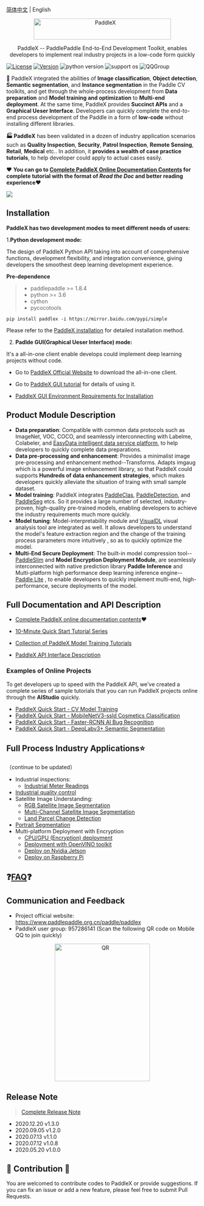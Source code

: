 [简体中文](./README_cn.md) | English





<p align="center">
  <img src="./docs/gui/images/paddlex.png" width="360" height ="55" alt="PaddleX" align="middle" />
</p>


<p align= "center"> PaddleX -- PaddlePaddle End-to-End Development Toolkit,
  enables developers to implement real industry projects in a low-code form quickly </p>

[![License](https://img.shields.io/badge/license-Apache%202-red.svg)](LICENSE) [![Version](https://img.shields.io/github/release/PaddlePaddle/PaddleX.svg)](https://github.com/PaddlePaddle/PaddleX/releases) ![python version](https://img.shields.io/badge/python-3.6+-orange.svg) ![support os](https://img.shields.io/badge/os-linux%2C%20win%2C%20mac-yellow.svg)
 ![QQGroup](https://img.shields.io/badge/QQ_Group-1045148026-52B6EF?style=social&logo=tencent-qq&logoColor=000&logoWidth=20)

:hugs:  PaddleX integrated the abilities of **Image classification**, **Object detection**, **Semantic segmentation**, and **Instance segmentation** in the Paddle CV toolkits, and get through the whole-process development from **Data preparation** and **Model training and optimization** to **Multi-end deployment**. At the same time, PaddleX provides **Succinct APIs** and a **Graphical Ueser Interface**. Developers can quickly complete the end-to-end process development of the Paddle in a form of **low-code**  without installing different libraries.

**:factory: PaddleX** has been validated in a dozen of industry application scenarios such as **Quality Inspection**, **Security**, **Patrol Inspection**, **Remote Sensing**, **Retail**,  **Medical** etc.. In addition, it **provides a wealth of case practice tutorials**, to help developer could apply to actual cases easily.



:heart: **You can go to [Complete PaddleX Online Documentation Contents](https://paddlex.readthedocs.io/zh_CN/develop_en/index.html) for complete tutorial with the format of *Read the Doc* and better reading experience​** :heart:



![](./docs/gui/images/paddlexoverview_en.jpg)



## Installation

**PaddleX has two development modes to meet different needs of users:**

1.**Python development mode:**

The design of PaddleX Python API taking into account of comprehensive functions, development flexibility, and integration convenience, giving developers the smoothest deep learning development experience.

**Pre-dependence**

> - paddlepaddle >= 1.8.4
> - python >= 3.6
> - cython
> - pycocotools

```
pip install paddlex -i https://mirror.baidu.com/pypi/simple
```
Please refer to the [PaddleX installation](https://paddlex.readthedocs.io/zh_CN/develop/install.html) for detailed installation method.


2. **Padlde GUI(Graphical Ueser Interface) mode:**

It's a all-in-one client enable develops could implement deep learning projects without code.

- Go to [PaddleX Official Website](https://www.paddlepaddle.org.cn/paddle/paddlex) to download the all-in-one client.

- Go to [PaddleX GUI tutorial](./docs/gui/how_to_use.md ) for details of using it.

- [PaddleX GUI Environment Requirements for Installation](./docs/gui/download.md)


## Product Module Description

- **Data preparation**: Compatible with common data protocols such as ImageNet, VOC, COCO, and seamlessly interconnecting with Labelme, Colabeler, and [EasyData intelligent data service platform](https://ai.baidu.com/easydata/), to help developers to quickly complete data preparations.
- **Data pre-processing and enhancement**: Provides a minimalist image pre-processing and enhancement method--Transforms. Adapts imgaug which is a powerful image enhancement library, so that PaddleX could supports **Hundreds of data enhancement strategies**, which makes developers quickly alleviate the situation of traing with small sample dataset.
- **Model training**: PaddleX integrates [PaddleClas](https://github.com/PaddlePaddle/PaddleClas), [PaddleDetection](https://github.com/PaddlePaddle/PaddleDetection), and [PaddleSeg](https://github.com/PaddlePaddle/PaddleSeg) etcs. So it provides a large number of selected, industry-proven, high-quality pre-trained models, enabling developers to achieve the industry requirements much more quickly.
- **Model tuning**: Model-interpretability module and [VisualDL](https://github.com/PaddlePaddle/VisualDL) visual analysis tool are integrated as well. It allows developers to understand the model's feature extraction region and the change of the training process parameters more intuitively , so as to quickly optimize the model.
- **Multi-End Secure Deployment**: The built-in model compression tool-- [PaddleSlim](https://github.com/PaddlePaddle/PaddleSlim)  and **Model Encryption Deployment Module**, are seamlessly interconnected with native prediction library **Paddle Inference** and Multi-platform high performance deep learning inference engine-- [Paddle Lite](https://github.com/PaddlePaddle/Paddle-Lite) , to enable developers to quickly implement multi-end, high-performance, secure deployments of the model.



## Full Documentation and API Description

- [Complete PaddleX online documentation contents](https://paddlex.readthedocs.io/zh_CN/develop_en/):heart:

- [10-Minute Quick Start Tutorial Series](https://paddlex.readthedocs.io/zh_CN/develop/quick_start.html)
- [Collection of PaddleX Model Training Tutorials](https://paddlex.readthedocs.io/zh_CN/develop/train/index.html)
- [PaddleX API Interface Description](https://paddlex.readthedocs.io/zh_CN/develop/apis/index.html)

### Examples of Online Projects

To get developers up to speed with the PaddleX API, we've created a complete series of sample tutorials that you can run PaddleX projects online through the **AIStudio** quickly.

- [PaddleX Quick Start - CV Model Training](https://aistudio.baidu.com/aistudio/projectdetail/450925)
- [PaddleX Quick Start - MobileNetV3-ssld Cosmetics Classification](https://aistudio.baidu.com/aistudio/projectdetail/450220)
- [PaddleX Quick Start - Faster-RCNN AI Bug Recognition](https://aistudio.baidu.com/aistudio/projectdetail/439888)
- [PaddleX Quick Start - DeepLabv3+ Semantic Segmentation](https://aistudio.baidu.com/aistudio/projectdetail/440197)



## Full Process Industry Applications:star:

（continue to be updated）

* Industrial inspections:
  - [Industrial Meter Readings](https://paddlex.readthedocs.io/zh_CN/develop_en/examples/meter_reader.html)
* [Industrial quality control](https://paddlex.readthedocs.io/zh_CN/develop_en/examples/industrial_quality_inspection/README.html)
* Satellite Image Understanding:
  * [RGB Satellite Image Segmentation](https://paddlex.readthedocs.io/zh_CN/develop_en/examples/remote_sensing.html)
  * [Multi-Channel Satellite Image Segmentation](https://paddlex.readthedocs.io/zh_CN/develop_en/examples/multi-channel_remote_sensing/README.html)
  * [Land Parcel Change Detection](https://paddlex.readthedocs.io/zh_CN/develop_en/examples/change_detection.html)
* [Portrait Segmentation](https://paddlex.readthedocs.io/zh_CN/develop_en/examples/human_segmentation.html)
* Multi-platform Deployment with Encryption
  - [CPU/GPU (Encryption) deployment](https://paddlex.readthedocs.io/zh_CN/develop_en/deploy/server/index.html)
  - [Deployment with OpenVINO toolkit](https://paddlex.readthedocs.io/zh_CN/develop_en/deploy/openvino/index.html)
  - [Deploy on Nvidia Jetson](https://paddlex.readthedocs.io/zh_CN/develop_en/deploy/nvidia-jetson.html)
  - [Deploy on Raspberry Pi](https://paddlex.readthedocs.io/zh_CN/develop_en/deploy/raspberry/index.html)



## :question:[FAQ](./docs/gui/faq.md):question:



## Communication and Feedback

- Project official website: https://www.paddlepaddle.org.cn/paddle/paddlex
- PaddleX user group: 957286141 (Scan the following QR code on Mobile QQ to join quickly)

<p align="center">
  <img src="./docs/gui/images/QR2.jpg" width="250" height ="360" alt="QR" align="middle" />
</p>

## Release Note

> [Complete Release Note](https://paddlex.readthedocs.io/zh_CN/develop/change_log.html)
- 2020.12.20 v1.3.0
- 2020.09.05 v1.2.0
- 2020.07.13 v1.1.0
- 2020.07.12 v1.0.8
- 2020.05.20 v1.0.0



## :hugs: Contribution :hugs:

You are welcomed to contribute codes to PaddleX or provide suggestions. If you can fix an issue or add a new feature, please feel free to submit Pull Requests.
